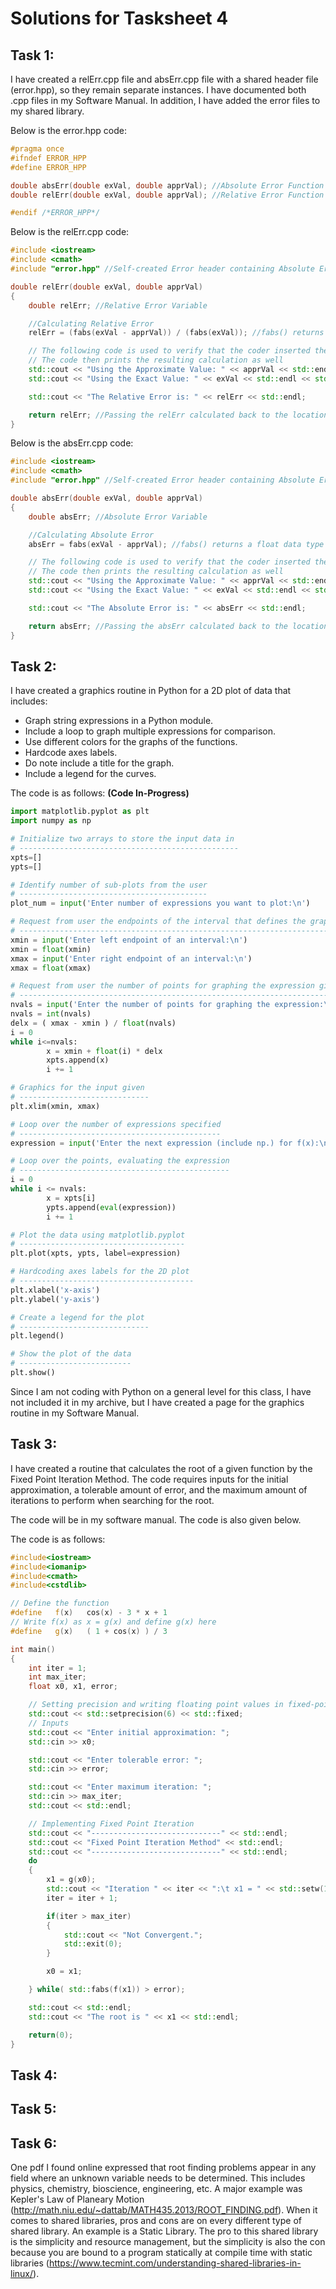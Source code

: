 # Solutions for Tasksheet 4

## Task 1:

  I have created a relErr.cpp file and absErr.cpp file with a shared header file (error.hpp), so they remain separate instances. I have documented both .cpp files in my Software Manual. In addition, I have added the error files to my shared library.

Below is the error.hpp code:
```C++
#pragma once
#ifndef ERROR_HPP
#define ERROR_HPP

double absErr(double exVal, double apprVal); //Absolute Error Function
double relErr(double exVal, double apprVal); //Relative Error Function

#endif /*ERROR_HPP*/
```

Below is the relErr.cpp code:
```C++
#include <iostream>
#include <cmath>
#include "error.hpp" //Self-created Error header containing Absolute Error and Relative Error Functions

double relErr(double exVal, double apprVal)
{
	double relErr; //Relative Error Variable

	//Calculating Relative Error
	relErr = (fabs(exVal - apprVal)) / (fabs(exVal)); //fabs() returns float data type; abs() returns int data type

	// The following code is used to verify that the coder inserted the right numbers for exVal and apprVal
	// The code then prints the resulting calculation as well
	std::cout << "Using the Approximate Value: " << apprVal << std::endl;
	std::cout << "Using the Exact Value: " << exVal << std::endl << std::endl;

	std::cout << "The Relative Error is: " << relErr << std::endl;

	return relErr; //Passing the relErr calculated back to the location of being called
}
```

Below is the absErr.cpp code:
```C++
#include <iostream>
#include <cmath>
#include "error.hpp" //Self-created Error header containing Absolute Error and Relative Error Functions

double absErr(double exVal, double apprVal)
{
	double absErr; //Absolute Error Variable

	//Calculating Absolute Error
	absErr = fabs(exVal - apprVal); //fabs() returns a float data type where as abs() only returns an int data type

	// The following code is used to verify that the coder inserted the right numbers for exVal and apprVal
	// The code then prints the resulting calculation as well
	std::cout << "Using the Approximate Value: " << apprVal << std::endl;
	std::cout << "Using the Exact Value: " << exVal << std::endl << std::endl;

	std::cout << "The Absolute Error is: " << absErr << std::endl;

	return absErr; //Passing the absErr calculated back to the location of being called
}
```

## Task 2:

I have created a graphics routine in Python for a 2D plot of data that includes:
* Graph string expressions in a Python module.
* Include a loop to graph multiple expressions for comparison.
* Use different colors for the graphs of the functions.
* Hardcode axes labels.
* Do note include a title for the graph.
* Include a legend for the curves.

The code is as follows:			**(Code In-Progress)**
```Python
import matplotlib.pyplot as plt
import numpy as np

# Initialize two arrays to store the input data in
# -------------------------------------------------
xpts=[]
ypts=[]

# Identify number of sub-plots from the user
# ------------------------------------------
plot_num = input('Enter number of expressions you want to plot:\n')

# Request from user the endpoints of the interval that defines the graphical domain
# ----------------------------------------------------------------------------------
xmin = input('Enter left endpoint of an interval:\n')
xmin = float(xmin)
xmax = input('Enter right endpoint of an interval:\n')
xmax = float(xmax)

# Request from user the number of points for graphing the expression given
# -------------------------------------------------------------------------
nvals = input('Enter the number of points for graphing the expression:\n')
nvals = int(nvals)
delx = ( xmax - xmin ) / float(nvals)
i = 0
while i<=nvals:
        x = xmin + float(i) * delx
        xpts.append(x)
        i += 1

# Graphics for the input given
# -----------------------------
plt.xlim(xmin, xmax)

# Loop over the number of expressions specified
# ---------------------------------------------
expression = input('Enter the next expression (include np.) for f(x):\n')

# Loop over the points, evaluating the expression
# -----------------------------------------------
i = 0
while i <= nvals:
        x = xpts[i]
        ypts.append(eval(expression))
        i += 1

# Plot the data using matplotlib.pyplot
# -------------------------------------
plt.plot(xpts, ypts, label=expression)

# Hardcoding axes labels for the 2D plot
# ---------------------------------------
plt.xlabel('x-axis')
plt.ylabel('y-axis')

# Create a legend for the plot
# -----------------------------
plt.legend()

# Show the plot of the data
# -------------------------
plt.show()
```

Since I am not coding with Python on a general level for this class, I have not included it in my archive, but I have created a page for the
graphics routine in my Software Manual.

## Task 3:

I have created a routine that calculates the root of a given function by the Fixed Point Iteration Method. The code requires inputs for the initial approximation, a tolerable amount of error, and the maximum amount of iterations to perform when searching for the root.

The code will be in my software manual. The code is also given below.

The code is as follows:
```C++
#include<iostream>
#include<iomanip>
#include<cmath>
#include<cstdlib>

// Define the function
#define   f(x)   cos(x) - 3 * x + 1
// Write f(x) as x = g(x) and define g(x) here
#define   g(x)   ( 1 + cos(x) ) / 3

int main()
{
    int iter = 1;
    int max_iter;
	float x0, x1, error;

	// Setting precision and writing floating point values in fixed-point notation.
	std::cout << std::setprecision(6) << std::fixed;
	// Inputs
	std::cout << "Enter initial approximation: ";
	std::cin >> x0;

	std::cout << "Enter tolerable error: ";
	std::cin >> error;

	std::cout << "Enter maximum iteration: ";
	std::cin >> max_iter;
    std::cout << std::endl;

	// Implementing Fixed Point Iteration
	std::cout << "-----------------------------" << std::endl;
	std::cout << "Fixed Point Iteration Method" << std::endl;
	std::cout << "-----------------------------" << std::endl;
	do
	{
	    x1 = g(x0);
	    std::cout << "Iteration " << iter << ":\t x1 = " << std::setw(10) << x1 << " and f(x1) = " << std::setw(10) << f(x1) << std::endl;
	    iter = iter + 1;

	    if(iter > max_iter)
	    {
		    std::cout << "Not Convergent.";
		    std::exit(0);
		}

		x0 = x1;

	} while( std::fabs(f(x1)) > error);

	std::cout << std::endl;
    std::cout << "The root is " << x1 << std::endl;

	return(0);
}
```


## Task 4:



## Task 5:



## Task 6:

One pdf I found online expressed that root finding problems appear in any field where an unknown variable needs to be determined. This includes physics, chemistry, bioscience, engineering, etc. A major example was Kepler's Law of Planeary Motion (http://math.niu.edu/~dattab/MATH435.2013/ROOT_FINDING.pdf). When it comes to shared libraries, pros and cons are on every different type of shared library. An example is a Static Library. The pro to this shared library is the simplicity and resource management, but the simplicity is also the con because you are bound to a program statically at compile time with static libraries (https://www.tecmint.com/understanding-shared-libraries-in-linux/).
